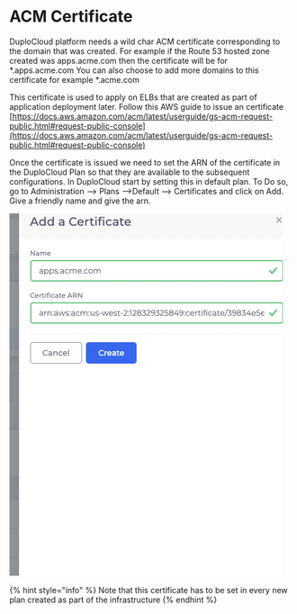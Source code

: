 # ACM Certificate

DuploCloud platform needs a wild char ACM certificate corresponding to the domain that was created. For example if the Route 53 hosted zone created was apps.acme.com then the certificate will be for \*.apps.acme.com You can also choose to add more domains to this certificate for example \*.acme.com&#x20;

This certificate is used to apply on ELBs that are created as part of application deployment later. Follow this AWS guide to issue an certificate [https://docs.aws.amazon.com/acm/latest/userguide/gs-acm-request-public.html#request-public-console](https://docs.aws.amazon.com/acm/latest/userguide/gs-acm-request-public.html#request-public-console) &#x20;

Once the certificate is issued we need to set the ARN of the certificate in the DuploCloud Plan so that they are available to the subsequent configurations. In DuploCloud start by setting this in default plan. To Do so, go to Administration --> Plans -->Default --> Certificates and click on Add. Give a friendly name and give the arn.

![](<../../.gitbook/assets/Screen Shot 2022-03-14 at 12.13.02 AM.png>)

{% hint style="info" %}
Note that this certificate has to be set in every new plan created as part of the infrastructure
{% endhint %}

